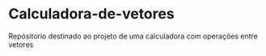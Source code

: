 # Calculadora-de-vetores
Repósitorio destinado ao projeto de uma calculadora com operações entre vetores

